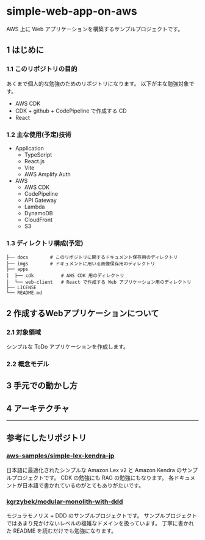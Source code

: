 # simple-web-app-on-aws
AWS 上に Web アプリケーションを構築するサンプルプロジェクトです。

## 1 はじめに
### 1.1 このリポジトリの目的
あくまで個人的な勉強のためのリポジトリになります。
以下が主な勉強対象です。

- AWS CDK 
- CDK + github + CodePipeline で作成する CD
- React

### 1.2 主な使用(予定)技術
- Application
    - TypeScript
    - React.js
    - Vite
    - AWS Amplify Auth
- AWS
    - AWS CDK
    - CodePipeline
    - API Gateway
    - Lambda
    - DynamoDB
    - CloudFront
    - S3

### 1.3 ディレクトリ構成(予定)
```shell
├── docs        # このリポジトリに関するドキュメント保存用のディレクトリ
├── imgs        # ドキュメントに用いる画像保存用のディレクトリ
├── apps
│  ├── cdk          # AWS CDK 用のディレクトリ
│  └── web-client   # React で作成する Web アプリケーション用のディレクトリ
├── LICENSE
└── README.md
```


## 2 作成するWebアプリケーションについて
### 2.1 対象領域
シンプルな ToDo アプリケーションを作成します。

### 2.2 概念モデル

## 3 手元での動かし方

## 4 アーキテクチャ

---

## 参考にしたリポジトリ
### [aws-samples/simple-lex-kendra-jp](https://github.com/aws-samples/simple-lex-kendra-jp)
日本語に最適化されたシンプルな Amazon Lex v2 と Amazon Kendra のサンプルプロジェクトです。
CDK の勉強にも RAG の勉強にもなります。
各ドキュメントが日本語で書かれているのがとてもありがたいです。

### [kgrzybek/modular-monolith-with-ddd](https://github.com/kgrzybek/modular-monolith-with-ddd)
モジュラモノリス + DDD のサンプルプロジェクトです。
サンプルプロジェクトではあまり見かけないレベルの複雑なドメインを扱っています。
丁寧に書かれた README を読むだけでも勉強になります。
